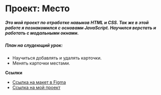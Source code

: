 # Проект: Место

##### Это мой проект по отработке навыков HTML и CSS. Так же в этой работе я познакомился с основами JavaScript. Научился верстать и работать с модальными окнами.


##### План на слудеющий урок:
 - Научиться добавлять и удалять карточки.
 - Менять карточки местами.



**Cсылки**

* [Ссылка на макет в Figma](https://www.figma.com/file/2cn9N9jSkmxD84oJik7xL7/JavaScript.-Sprint-4?node-id=0%3A1)
* [Ссылка на мой проект](https://mikhailpoluboyarinov.github.io/mesto/index.html)




